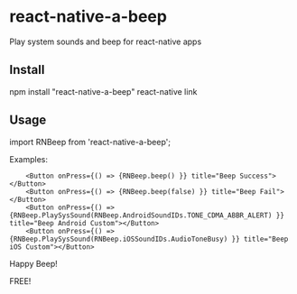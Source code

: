 # react-native-a-beep
Play system sounds and beep for react-native apps

## Install
npm install "react-native-a-beep"
react-native link

## Usage
import RNBeep from 'react-native-a-beep';

Examples:

        <Button onPress={() => {RNBeep.beep() }} title="Beep Success"></Button>
        <Button onPress={() => {RNBeep.beep(false) }} title="Beep Fail"></Button>
        <Button onPress={() => {RNBeep.PlaySysSound(RNBeep.AndroidSoundIDs.TONE_CDMA_ABBR_ALERT) }} title="Beep Android Custom"></Button>
        <Button onPress={() => {RNBeep.PlaySysSound(RNBeep.iOSSoundIDs.AudioToneBusy) }} title="Beep iOS Custom"></Button>
        
Happy Beep!

FREE!
